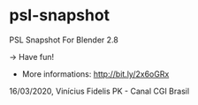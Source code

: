 # psl-snapshot
PSL Snapshot For Blender 2.8

-> Have fun!
* More informations: http://bit.ly/2x6oGRx


16/03/2020, Vinícius Fidelis PK - Canal CGI Brasil
